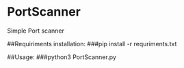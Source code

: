 # PortScanner
Simple Port scanner

##Requiriments installation:
###pip install -r requriments.txt

##Usage:
###python3 PortScanner.py
